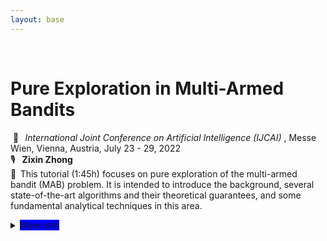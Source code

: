 ```yaml
---
layout: base
---
```


<br/>
  
 
# Pure Exploration in Multi-Armed Bandits
&nbsp;📍 &thinsp;
<i> International Joint Conference on Artificial Intelligence (IJCAI) </i>, Messe Wien, Vienna, Austria, July 23 - 29, 2022
<br>
🎙️ &thinsp;
<b> Zixin Zhong </b> 
<br>
&#128172;&thinsp;
This tutorial (1:45h) focuses on pure exploration of the multi-armed bandit (MAB) problem. It is intended to introduce the background, several state-of-the-art algorithms and their theoretical guarantees, and some fundamental analytical techniques in this area.
<!-- <b>Abstract </b> 
<br> &nbsp;&nbsp;&nbsp;&nbsp;&nbsp;&nbsp; -->

<details>
<summary><span style="background-color:blue">More info</span></summary>
         &nbsp;&nbsp;&nbsp;&nbsp;will be found here.
<!-- <figure class="highlight"> -->
<!--     <pre> -->
<!--         <code class="language-ruby" data-lang="ruby"> -->
<!--         <span class="nb">puts</span> <span class="s1">'Expanded message'</span> -->
<!--         </code> -->
<!--     </pre> -->
<!-- </figure> -->
</details>
  
